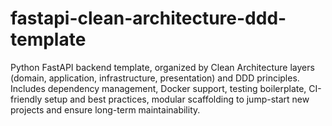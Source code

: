 # fastapi-clean-architecture-ddd-template
Python FastAPI backend template, organized by Clean Architecture layers (domain, application, infrastructure, presentation) and DDD principles. Includes dependency management, Docker support, testing boilerplate, CI-friendly setup and best practices, modular scaffolding to jump-start new projects and ensure long-term maintainability.
